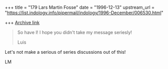 +++
title = "179 Lars Martin Fosse"
date = "1996-12-13"
upstream_url = "https://list.indology.info/pipermail/indology/1996-December/006530.html"

+++
[Archive link](https://list.indology.info/pipermail/indology/1996-December/006530.html)

>
>
>So have I!
>I hope you didn't take my message seriesly!
>
>Luis

Let's not make a serious of series discussions out of this!

LM






